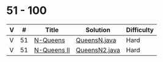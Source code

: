 # 51 - 100 

 V | #  | Title | Solution | Difficulty 
-- | --- | ----- | -------- | ---------- 
 V | 51   | [N-Queens][51-link] | [QueensN.java][51-solution] | Hard
 V | 51   | [N-Queens II][52-link] | [QueensN2.java][52-solution] | Hard
 
 [51-link]: https://leetcode.com/problems/n-queens/
 [51-solution]: https://github.com/jsong00505/LeetCode/blob/master/Algorithms/src/main/java/hard/q/QueensN.java
 [52-link]: https://leetcode.com/problems/n-queens-ii/
 [52-solution]: https://github.com/jsong00505/LeetCode/blob/master/Algorithms/src/main/java/hard/q/QueensN2.java